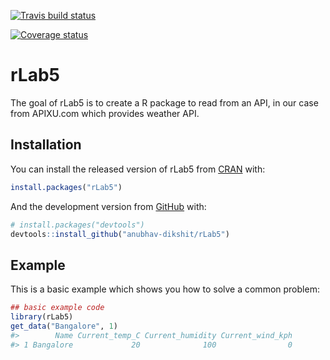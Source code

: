 
<!-- README.md is generated from README.Rmd. Please edit that file -->
[![Travis build status](https://travis-ci.com/anubhav-dikshit/rLab5.svg?branch=master)](https://travis-ci.com/anubhav-dikshit/rLab5)

[![Coverage status](https://codecov.io/gh/anubhav-dikshit/rLab5/branch/master/graph/badge.svg)](https://codecov.io/github/anubhav-dikshit/rLab5?branch=master)

rLab5
=====

The goal of rLab5 is to create a R package to read from an API, in our case from APIXU.com which provides weather API.

Installation
------------

You can install the released version of rLab5 from [CRAN](https://CRAN.R-project.org) with:

``` r
install.packages("rLab5")
```

And the development version from [GitHub](https://github.com/) with:

``` r
# install.packages("devtools")
devtools::install_github("anubhav-dikshit/rLab5")
```

Example
-------

This is a basic example which shows you how to solve a common problem:

``` r
## basic example code
library(rLab5)
get_data("Bangalore", 1)
#>        Name Current_temp_C Current_humidity Current_wind_kph
#> 1 Bangalore             20              100                0
```
